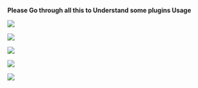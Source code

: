**Please Go through all this to Understand some plugins Usage**

<a href="https://github.com/lyfe00011/whatsapp-bot/wiki/filter"><img src="https://img.shields.io/badge/filter-brightgreen?style=for-the-badge&logo=appveyor%22"/></a>


<a href="https://github.com/lyfe00011/whatsapp-bot/wiki/greetings"><img src="https://img.shields.io/badge/greetings-important?style=for-the-badge&logo=appveyor%22"/></a>


<a href="https://github.com/lyfe00011/whatsapp-bot/wiki/vote"><img src="https://img.shields.io/badge/vote-yellow?style=for-the-badge&logo=appveyor%22"/></a>


<a href="https://github.com/lyfe00011/whatsapp-bot/wiki/plugins"><img src="https://img.shields.io/badge/plugins-9cf?style=for-the-badge&logo=appveyor%22"/></a>


<a href="https://github.com/lyfe00011/whatsapp-bot/wiki/FAQ"><img src="https://img.shields.io/badge/FAQ-red?style=for-the-badge&logo=appveyor%22"/></a>